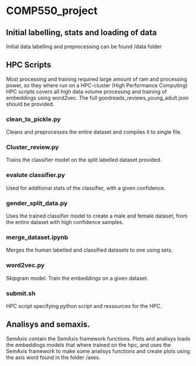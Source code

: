 # COMP550_project
## Initial labelling, stats and loading of data
Initial data labelling and preprocessing can be found /data folder
## HPC Scripts
Most processing and training required large amount of ram and processing power, so they where run on a HPC-cluster (High Performance Computing)
HPC scripts covers all high data volume processing and training of embeddings using word2vec.
The full goodreads_reviews_young_adult.json should be provided.
### clean_to_pickle.py
Cleans and preprocesses the entire dataset and compiles it to single file.
### Cluster_review.py
Trains the classifier model on the split labelled dataset provided.
### evalute classifier.py
Used for additional stats of the classifier, with a given confidence.
### gender_split_data.py
Uses the trained classifier model to create a male and female dataset, from the entire dataset with high confidence samples.
### merge_dataset.ipynb
Merges the human labelled and classified datasets to one using sets.
### word2vec.py
Skipgram model.
Train the embeddings on a given dataset.
### submit.sh
HPC script specifying python script and ressources for the HPC.

## Analisys and semaxis.
SemAxis contain the SemAxis framework functions.
Plots and analisys loads the embeddings models that where trained on the hpc, and uses the SemAxis framework to make some analisys functions and create plots using the axis word found in the folder /axes.